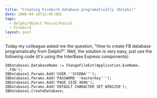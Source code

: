 ```yaml
---
title: "Creating Firebird database programatically (Delphi)"
date: 2006-04-18T12:45:00Z
tags:
  - Delphi/Object Pascal/Pascal
  - Firebird
layout: post
---
```

Today my colleague asked me the question, "How to create FB database programatically from Delphi?". Well, the solution is very easy, just use the following code (it's using the InterBase Express components):

```delphi
IBDatabase1.DatabaseName := ChangeFileExt(Application.ExeName, '.fdb');
IBDatabase1.Params.Add('USER ''SYSDBA''');
IBDatabase1.Params.Add('PASSWORD ''masterkey''');
IBDatabase1.Params.Add('PAGE_SIZE 4096');
IBDatabase1.Params.Add('DEFAULT CHARACTER SET WIN1250');
IBDatabase1.CreateDatabase;
```